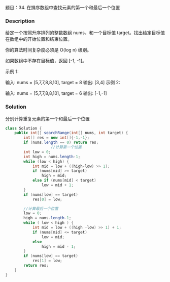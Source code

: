 题目：34. 在排序数组中查找元素的第一个和最后一个位置



### Description

给定一个按照升序排列的整数数组 nums，和一个目标值 target。找出给定目标值在数组中的开始位置和结束位置。

你的算法时间复杂度必须是 O(log n) 级别。

如果数组中不存在目标值，返回 [-1, -1]。

示例 1:

输入: nums = [5,7,7,8,8,10], target = 8
输出: [3,4]
示例 2:

输入: nums = [5,7,7,8,8,10], target = 6
输出: [-1,-1]


### Solution
分别计算重复元素的第一个和最后一个位置
```java
class Solution {
    public int[] searchRange(int[] nums, int target) {
        int[] res = new int[]{-1,-1};
        if (nums.length == 0) return res;
					//计算第一个位置
        int low = 0;
        int high = nums.length-1;
        while (low < high) {
            int mid = low + ((high-low) >> 1);
            if (nums[mid] >= target)
                high = mid;
            else if (nums[mid] < target)
                low = mid + 1;
        }
        if (nums[low] == target)
            res[0] = low;

		//计算最后一个位置
        low = 0;
        high = nums.length-1;
        while ( low < high ) {
            int mid = low + ((high -low) >> 1) + 1;
            if (nums[mid] <= target)
                low = mid;
            else
                high = mid - 1;
        }
        if (nums[low] == target)
            res[1] = low;
        return res;
    }
}
```